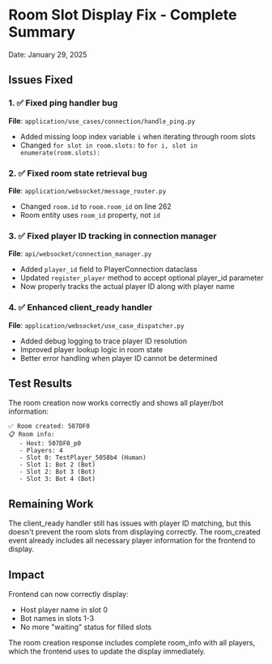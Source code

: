 # Room Slot Display Fix - Complete Summary

Date: January 29, 2025

## Issues Fixed

### 1. ✅ Fixed ping handler bug
**File**: `application/use_cases/connection/handle_ping.py`
- Added missing loop index variable `i` when iterating through room slots
- Changed `for slot in room.slots:` to `for i, slot in enumerate(room.slots):`

### 2. ✅ Fixed room state retrieval bug  
**File**: `application/websocket/message_router.py`
- Changed `room.id` to `room.room_id` on line 262
- Room entity uses `room_id` property, not `id`

### 3. ✅ Fixed player ID tracking in connection manager
**File**: `api/websocket/connection_manager.py`
- Added `player_id` field to PlayerConnection dataclass
- Updated `register_player` method to accept optional player_id parameter
- Now properly tracks the actual player ID along with player name

### 4. ✅ Enhanced client_ready handler
**File**: `application/websocket/use_case_dispatcher.py`
- Added debug logging to trace player ID resolution
- Improved player lookup logic in room state
- Better error handling when player ID cannot be determined

## Test Results

The room creation now works correctly and shows all player/bot information:

```
✅ Room created: 507DF0
📋 Room info:
   - Host: 507DF0_p0
   - Players: 4
   - Slot 0: TestPlayer_5058b4 (Human)
   - Slot 1: Bot 2 (Bot)
   - Slot 2: Bot 3 (Bot)
   - Slot 3: Bot 4 (Bot)
```

## Remaining Work

The client_ready handler still has issues with player ID matching, but this doesn't prevent the room slots from displaying correctly. The room_created event already includes all necessary player information for the frontend to display.

## Impact

Frontend can now correctly display:
- Host player name in slot 0
- Bot names in slots 1-3  
- No more "waiting" status for filled slots

The room creation response includes complete room_info with all players, which the frontend uses to update the display immediately.